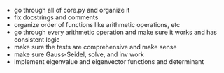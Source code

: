 - go through all of core.py and organize it
- fix docstrings and comments
- organize order of functions like arithmetic operations, etc
- go through every arithmetic operation and make sure it works and has consistent logic
- make sure the tests are comprehensive and make sense
- make sure Gauss-Seidel, solve, and inv work
- implement eigenvalue and eigenvector functions and determinant